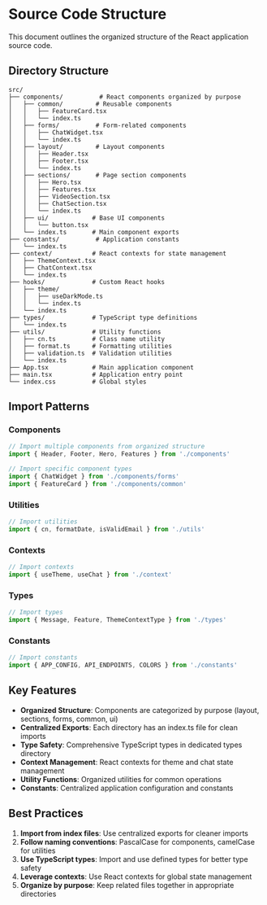 # Source Code Structure

This document outlines the organized structure of the React application source code.

## Directory Structure

```
src/
├── components/          # React components organized by purpose
│   ├── common/         # Reusable components
│   │   ├── FeatureCard.tsx
│   │   └── index.ts
│   ├── forms/          # Form-related components
│   │   ├── ChatWidget.tsx
│   │   └── index.ts
│   ├── layout/         # Layout components
│   │   ├── Header.tsx
│   │   ├── Footer.tsx
│   │   └── index.ts
│   ├── sections/       # Page section components
│   │   ├── Hero.tsx
│   │   ├── Features.tsx
│   │   ├── VideoSection.tsx
│   │   ├── ChatSection.tsx
│   │   └── index.ts
│   ├── ui/            # Base UI components
│   │   └── button.tsx
│   └── index.ts       # Main component exports
├── constants/          # Application constants
│   └── index.ts
├── context/           # React contexts for state management
│   ├── ThemeContext.tsx
│   ├── ChatContext.tsx
│   └── index.ts
├── hooks/             # Custom React hooks
│   ├── theme/
│   │   ├── useDarkMode.ts
│   │   └── index.ts
│   └── index.ts
├── types/             # TypeScript type definitions
│   └── index.ts
├── utils/             # Utility functions
│   ├── cn.ts          # Class name utility
│   ├── format.ts      # Formatting utilities
│   ├── validation.ts  # Validation utilities
│   └── index.ts
├── App.tsx            # Main application component
├── main.tsx           # Application entry point
└── index.css          # Global styles
```

## Import Patterns

### Components
```typescript
// Import multiple components from organized structure
import { Header, Footer, Hero, Features } from './components'

// Import specific component types
import { ChatWidget } from './components/forms'
import { FeatureCard } from './components/common'
```

### Utilities
```typescript
// Import utilities
import { cn, formatDate, isValidEmail } from './utils'
```

### Contexts
```typescript
// Import contexts
import { useTheme, useChat } from './context'
```

### Types
```typescript
// Import types
import { Message, Feature, ThemeContextType } from './types'
```

### Constants
```typescript
// Import constants
import { APP_CONFIG, API_ENDPOINTS, COLORS } from './constants'
```

## Key Features

- **Organized Structure**: Components are categorized by purpose (layout, sections, forms, common, ui)
- **Centralized Exports**: Each directory has an index.ts file for clean imports
- **Type Safety**: Comprehensive TypeScript types in dedicated types directory
- **Context Management**: React contexts for theme and chat state management
- **Utility Functions**: Organized utilities for common operations
- **Constants**: Centralized application configuration and constants

## Best Practices

1. **Import from index files**: Use centralized exports for cleaner imports
2. **Follow naming conventions**: PascalCase for components, camelCase for utilities
3. **Use TypeScript types**: Import and use defined types for better type safety
4. **Leverage contexts**: Use React contexts for global state management
5. **Organize by purpose**: Keep related files together in appropriate directories
